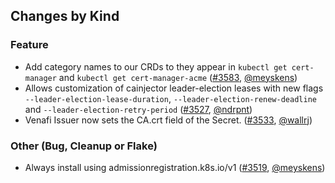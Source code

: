 ## Changes by Kind

### Feature

- Add category names to our CRDs to they appear in `kubectl get cert-manager` and `kubectl get cert-manager-acme` ([#3583](https://github.com/jetstack/cert-manager/pull/3583), [@meyskens](https://github.com/meyskens))
- Allows customization of cainjector leader-election leases with new flags `--leader-election-lease-duration`, `--leader-election-renew-deadline` and `--leader-election-retry-period` ([#3527](https://github.com/jetstack/cert-manager/pull/3527), [@ndrpnt](https://github.com/ndrpnt))
- Venafi Issuer now sets the CA.crt field of the Secret. ([#3533](https://github.com/jetstack/cert-manager/pull/3533), [@wallrj](https://github.com/wallrj))

### Other (Bug, Cleanup or Flake)

- Always install using admissionregistration.k8s.io/v1 ([#3519](https://github.com/jetstack/cert-manager/pull/3519), [@meyskens](https://github.com/meyskens))  
